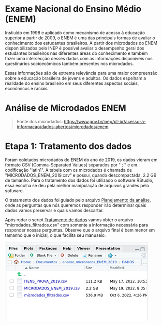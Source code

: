 # Exame Nacional do Ensino Médio (ENEM)
Instiuído em 1998 e aplicado como mecanismo de acesso à educação superior a partir de 2009, o ENEM é uma das principais formas de avaliar o conhecimento dos estudantes brasileiros. A partir dos microdados do ENEM disponibilizados pelo INEP é possível avaliar o desempenho geral dos estudantes brasileiros nas diferentes áreas do conhecimento e também fazer uma intersecção desses dados com as informações disponíveis nos questinários socioecômicos também presentes nos microdados.

Essas informações são de extrema relevância para uma maior compreensão sobre a educação brasileira de jovens e adultos. Os dados espelham a realidade do ensino brasileiro em seus diferentes aspectos sociais, econômicos e raciais. 

# Análise de Microdados ENEM
> Fonte dos microdados: https://www.gov.br/inep/pt-br/acesso-a-informacao/dados-abertos/microdados/enem

# Etapa 1: Tratamento dos dados
Foram coletados microdados do ENEM do ano de 2019, os dados vieram em formato CSV (Comma-Separated Values) separados por " ; " e em codificação "latin1". A tabela com os microdados é chamada de "MICRODADOS_ENEM_2019.csv" e possui, quando descompactada, 2.2 GB de tamanho. Para o tratamento dos dados foi utilizado o software RStudio, essa escolha se deu pela melhor manipulação de arquivos grandes pelo software. 

O tratamento dos dados foi guiado pelo arquivo [Planejamento da análise](https://github.com/gabrielvpina/analise_microdados_ENEM_2019/blob/main/Planejamento_da_analise.md), onde as perguntas que nós queremos responder irão determinar quais dados vamos preservar e quais vamos descartar.

Após rodar o script [Tratamento de dados](https://github.com/gabrielvpina/analise_microdados_ENEM_2019/blob/main/tratamento_de_dados.R) vamos obter o arquivo "microdados_filtrados.csv" com somente a informação necessária para responder nossas perguntas. Observe que o arquivo final é bem menor em tamanho que o inicial, o que facilita seu manuseio.

![plot](imagens/tamanho_microdados.png)







